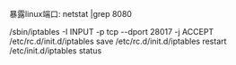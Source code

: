 暴露linux端口:
netstat |grep 8080

/sbin/iptables -I INPUT -p tcp --dport 28017 -j ACCEPT
/etc/rc.d/init.d/iptables save
/etc/rc.d/init.d/iptables restart
/etc/init.d/iptables status



